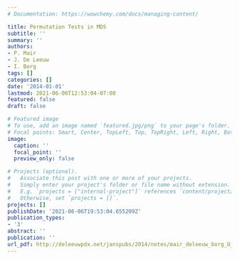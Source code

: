 ```yaml
---
# Documentation: https://wowchemy.com/docs/managing-content/

title: Permutation Tests in MDS
subtitle: ''
summary: ''
authors:
- P. Mair
- J. De Leeuw
- I. Borg
tags: []
categories: []
date: '2014-01-01'
lastmod: 2021-06-06T12:53:04-07:00
featured: false
draft: false

# Featured image
# To use, add an image named `featured.jpg/png` to your page's folder.
# Focal points: Smart, Center, TopLeft, Top, TopRight, Left, Right, BottomLeft, Bottom, BottomRight.
image:
  caption: ''
  focal_point: ''
  preview_only: false

# Projects (optional).
#   Associate this post with one or more of your projects.
#   Simply enter your project's folder or file name without extension.
#   E.g. `projects = ["internal-project"]` references `content/project/deep-learning/index.md`.
#   Otherwise, set `projects = []`.
projects: []
publishDate: '2021-06-06T19:53:04.655209Z'
publication_types:
- '3'
abstract: ''
publication: ''
url_pdf: http://deleeuwpdx.net/janspubs/2014/notes/mair_deleeuw_borg_U_14.pdf
---
```

